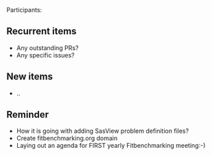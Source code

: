Participants: 

Recurrent items
----------------
* Any outstanding PRs?
* Any specific issues?

New items
---------
* ..

Reminder
--------
* How it is going with adding SasView problem definition files?
* Create fitbenchmarking.org domain
* Laying out an agenda for FIRST yearly Fitbenchmarking meeting:-)
